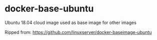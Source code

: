 # docker-base-ubuntu
Ubuntu 18.04 cloud image used as base image for other images

Ripped from: https://github.com/linuxserver/docker-baseimage-ubuntu
